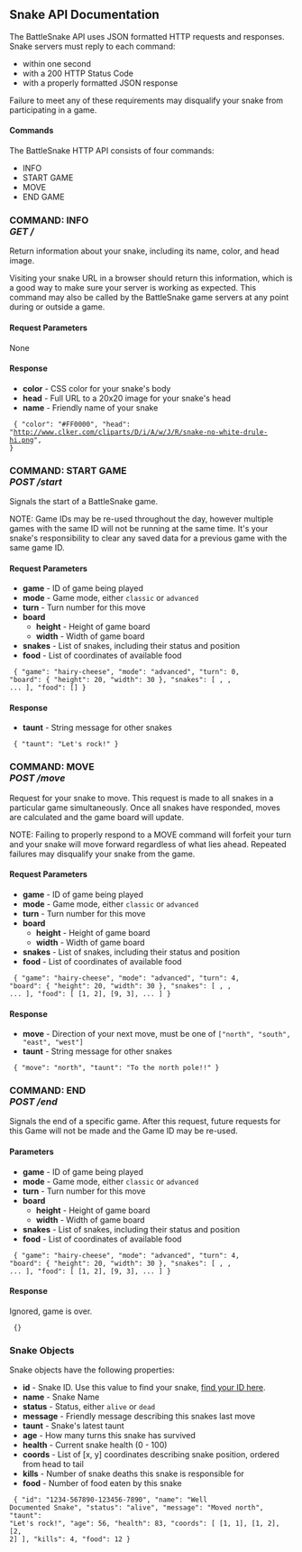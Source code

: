 ## Snake API Documentation

The BattleSnake API uses JSON formatted HTTP requests and responses. Snake servers must reply to each command:

* within one second
* with a 200 HTTP Status Code
* with a properly formatted JSON response

Failure to meet any of these requirements may disqualify your snake from participating in a game.

#### Commands

The BattleSnake HTTP API consists of four commands:

* INFO
* START GAME
* MOVE
* END GAME

### COMMAND: INFO <br> _GET /_

Return information about your snake, including its name, color, and head image.

Visiting your snake URL in a browser should return this information, which is a good way to make sure your server is working as expected. This command may also be called by the BattleSnake game servers at any point during or outside a game.

#### Request Parameters

None

#### Response

* **color** - CSS color for your snake's body
* **head** - Full URL to a 20x20 image for your snake's head
* **name** - Friendly name of your snake

<code><pre>
{
    "color": "#FF0000",
    "head": "http://www.clker.com/cliparts/D/i/A/w/J/R/snake-no-white-drule-hi.png",
}
</code></pre>

### COMMAND: START GAME <br> _POST /start_

Signals the start of a BattleSnake game.

NOTE: Game IDs may be re-used throughout the day, however multiple games with the same ID will not be running at the same time. It's your snake's responsibility to clear any saved data for a previous game with the same game ID.

#### Request Parameters

* **game** - ID of game being played
* **mode** - Game mode, either `classic` or `advanced`
* **turn** - Turn number for this move
* **board**
    * **height** - Height of game board
    * **width** - Width of game board
* **snakes** - List of snakes, including their status and position
* **food** - List of coordinates of available food

<code><pre>
{
    "game": "hairy-cheese",
    "mode": "advanced",
    "turn": 0,
    "board": {
        "height": 20,
        "width": 30
    },
    "snakes": [
        <Snake>, <Snake>, ...
    ],
    "food": []
}
</code></pre>

#### Response

* **taunt** - String message for other snakes

<code><pre>
{
    "taunt": "Let's rock!"
}
</code></pre>

### COMMAND: MOVE <br> _POST /move_

Request for your snake to move. This request is made to all snakes in a particular game simultaneously. Once all snakes have responded, moves are calculated and the game board will update.

NOTE: Failing to properly respond to a MOVE command will forfeit your turn and your snake will move forward regardless of what lies ahead. Repeated failures may disqualify your snake from the game.

#### Request Parameters

* **game** - ID of game being played
* **mode** - Game mode, either `classic` or `advanced`
* **turn** - Turn number for this move
* **board**
    * **height** - Height of game board
    * **width** - Width of game board
* **snakes** - List of snakes, including their status and position
* **food** - List of coordinates of available food

<code><pre>
{
    "game": "hairy-cheese",
    "mode": "advanced",
    "turn": 4,
    "board": {
        "height": 20,
        "width": 30
    },
    "snakes": [
        <Snake>, <Snake>, ...
    ],
    "food": [
        [1, 2], [9, 3], ...
    ]
}
</code></pre>

#### Response

* **move** - Direction of your next move, must be one of `["north", "south", "east", "west"]`
* **taunt** - String message for other snakes

<code><pre>
{
   "move": "north",
   "taunt": "To the north pole!!"
}
</code></pre>

### COMMAND: END <br> _POST /end_

Signals the end of a specific game. After this request, future requests for this Game will not be made and the Game ID may be re-used.

#### Parameters

* **game** - ID of game being played
* **mode** - Game mode, either `classic` or `advanced`
* **turn** - Turn number for this move
* **board**
    * **height** - Height of game board
    * **width** - Width of game board
* **snakes** - List of snakes, including their status and position
* **food** - List of coordinates of available food

<code><pre>
{
    "game": "hairy-cheese",
    "mode": "advanced",
    "turn": 4,
    "board": {
        "height": 20,
        "width": 30
    },
    "snakes": [
        <Snake>, <Snake>, ...
    ],
    "food": [
        [1, 2], [9, 3], ...
    ]
}
</code></pre>

#### Response

Ignored, game is over.

<code><pre>
{}
</code></pre>

### Snake Objects

Snake objects have the following properties:

* **id** - Snake ID. Use this value to find your snake, [find your ID here](http://www.battlesnake.io/team).
* **name** - Snake Name
* **status** - Status, either `alive` or `dead`
* **message** - Friendly message describing this snakes last move
* **taunt** - Snake's latest taunt
* **age** - How many turns this snake has survived
* **health** - Current snake health (0 - 100)
* **coords** - List of [x, y] coordinates describing snake position, ordered from head to tail
* **kills** - Number of snake deaths this snake is responsible for
* **food** - Number of food eaten by this snake

<code><pre>
{
    "id": "1234-567890-123456-7890",
    "name": "Well Documented Snake",
    "status": "alive",
    "message": "Moved north",
    "taunt": "Let's rock!",
    "age": 56,
    "health": 83,
    "coords": [ [1, 1], [1, 2], [2, 2] ],
    "kills": 4,
    "food": 12
}
</code></pre>
